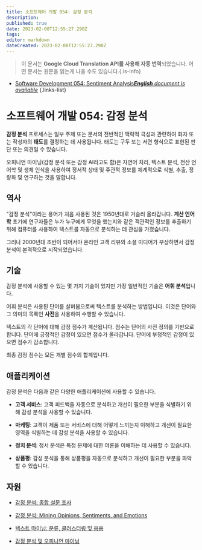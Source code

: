 ```yaml
---
title: 소프트웨어 개발 054: 감정 분석
description: 
published: true
date: 2023-02-08T12:55:27.290Z
tags: 
editor: markdown
dateCreated: 2023-02-08T12:55:27.290Z
---
```


> 이 문서는 **Google Cloud Translation API를 사용해 자동 번역**되었습니다.
어떤 문서는 원문을 읽는게 나을 수도 있습니다.{.is-info}



- [Software Development 054: Sentiment Analysis***English** document is available*](/en/Knowledge-base/Software-Development/Learning/software-development-054-sentiment-analysis)
{.links-list}


# 소프트웨어 개발 054: 감정 분석

**감정 분석** 프로세스는 일부 주제 또는 문서의 전반적인 맥락적 극성과 관련하여 화자 또는 작성자의 **태도**를 결정하는 데 사용됩니다. 태도는 구두 또는 서면 형식으로 표현된 판단 또는 의견일 수 있습니다.

오피니언 마이닝(감정 분석 또는 감정 AI라고도 함)은 자연어 처리, 텍스트 분석, 전산 언어학 및 생체 인식을 사용하여 정서적 상태 및 주관적 정보를 체계적으로 식별, 추출, 정량화 및 연구하는 것을 말합니다.

## 역사

"감정 분석"이라는 용어가 처음 사용된 것은 1950년대로 거슬러 올라갑니다. **계산 언어학** 초기에 연구자들은 누가 누구에게 무엇을 했는지와 같은 객관적인 정보를 추출하기 위해 컴퓨터를 사용하여 텍스트를 자동으로 분석하는 데 관심을 가졌습니다.

그러나 2000년대 초반이 되어서야 온라인 고객 리뷰와 소셜 미디어가 부상하면서 감정 분석이 본격적으로 시작되었습니다.

## 기술

감정 분석에 사용할 수 있는 몇 가지 기술이 있지만 가장 일반적인 기술은 **어휘 분석**입니다.

어휘 분석은 사용된 단어를 살펴봄으로써 텍스트를 분석하는 방법입니다. 이것은 단어와 그 의미의 목록인 **사전**을 사용하여 수행할 수 있습니다.

텍스트의 각 단어에 대해 감정 점수가 계산됩니다. 점수는 단어의 사전 정의를 기반으로 합니다. 단어에 긍정적인 감정이 있으면 점수가 올라갑니다. 단어에 부정적인 감정이 있으면 점수가 감소합니다.

최종 감정 점수는 모든 개별 점수의 합계입니다.

## 애플리케이션

감정 분석은 다음과 같은 다양한 애플리케이션에 사용할 수 있습니다.

- **고객 서비스**: 고객 피드백을 자동으로 분석하고 개선이 필요한 부분을 식별하기 위해 감성 분석을 사용할 수 있습니다.

- **마케팅**: 고객이 제품 또는 서비스에 대해 어떻게 느끼는지 이해하고 개선이 필요한 영역을 식별하는 데 감성 분석을 사용할 수 있습니다.

- **정치 분석**: 정서 분석은 특정 문제에 대한 여론을 이해하는 데 사용할 수 있습니다.

- **상품평**: 감성 분석을 통해 상품평을 자동으로 분석하고 개선이 필요한 부분을 파악할 수 있습니다.

## 자원

- [감정 분석: 종합 설문 조사](https://arxiv.org/abs/1801.07860)

- [감정 분석: Mining Opinions, Sentiments, and Emotions](https://dl.acm.org/citation.cfm?id=1658199)

- [텍스트 마이닝: 분류, 클러스터링 및 응용](https://www.springer.com/us/book/9781461468761)

- [감정 분석 및 오피니언 마이닝](https://nlp.stanford.edu/IR-book/html/htmledition/sentiment-analysis-and-opinion-mining-1.html)